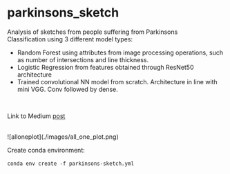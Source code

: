 # parkinsons_sketch
 Analysis of sketches from people suffering from Parkinsons <br>
 Classification using 3 different model types: <br>
 * Random Forest using attributes from image processing operations, such as number of intersections and line thickness.
 * Logistic Regression from features obtained through ResNet50 architecture
 * Trained convolutional NN model from scratch. Architecture in line with mini VGG. Conv followed by dense.
<br>

Link to Medium [post](https://medium.com/p/classifying-parkinsons-disease-through-image-analysis-2e7a152fafc9?source=email-c5eb85d3a614--writer.postDistributed&sk=e14a3373451cdf1399605017bf662c05)

<br>
![alloneplot](./images/all_one_plot.png)
<br>

Create conda environment: 
```
conda env create -f parkinsons-sketch.yml
```
